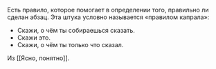 Есть правило, которое помогает в определении того, правильно ли сделан абзац. Эта штука условно называется «правилом капрала»:
- Скажи, о чём ты собираешься сказать.
- Скажи это.
- Скажи, о чём ты только что сказал.

Из [[Ясно, понятно]].